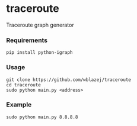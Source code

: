 # traceroute
Traceroute graph generator

### Requirements
```
pip install python-igraph
```

### Usage
```
git clone https://github.com/wblazej/traceroute
cd traceroute
sudo python main.py <address>
```

### Example
```
sudo python main.py 8.8.8.8
```
